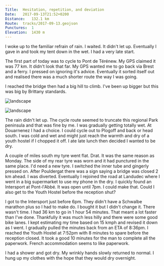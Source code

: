 ```yaml
---
Title:	Hesitation, repetition, and deviation
Date:	2017-09-13T21:52+0200
Distance:	132.1 km
Route:	tracks/2017-09-13.geojson
Punctures:	1
Elevation:	1430 m
---
```


I woke up to the familiar refrain of rain. I waited. It didn't let up. Eventually I gave in and took my tent down in the wet. I had a very late start.

The first part of today was to cycle to Pont de T&eacute;r&eacute;new. My GPS claimed it was 77 km. It didn't look that far. My GPS wanted me to go back via Brest and a ferry. I pressed on ignoring it's advice. Eventually it sorted itself out and realised there was a much shorter route the way I was going. 

I reached the bridge then had a big hill to climb. I've been up bigger but this was big by Brittany standards.

![landscape](https://pbs.twimg.com/media/DJoQwyQWAAEuCa-?format=jpg "Pont de T&eacute;r&eacute;nez")

![landscape](https://pbs.twimg.com/media/DJoQ0B_XkAItkcG?format=jpg "View from the bridge in the rain")

The rain didn't let up. The cycle route seemed to truncate this regional Park peninsula and that was fine by me. I was gradually getting totally wet. At Douarnenez I had a choice. I could cycle out to Plogoff and back or head south. I was cold and wet and might just reach the warmth and dry of a youth hostel if I chopped it off. I ate late lunch then decided I wanted to be dry.

A couple of miles south my tyre went flat. Drat. It was the same reason as Monday. The side of my rear tyre was worn and it had punctured in the same place. I'd need a new tyre. I switched the inner tube and gingerly pressed on. After Pouldergat there was a sign saying a bridge was closed 2 km ahead. I was diverted. Eventually I rejoined the road at Landudec where I went in a big supermarket to use my phone in the dry. I quickly found an Intersport at Pont-l'Abb&eacute;. It was open until 7pm. I could make that. Could I also get to the Youth Hostel before the reception shut?

I got to the Intersport just before 6pm. They didn't have a Schwalbe marathon plus so I had to make do. I bought it but I didn't change it. There wasn't time. I had 36 km to go in 1 hour 54 minutes. That meant a lot faster than I've done. Thankfully it was much less hilly and there were some good bike lanes. I kept estimating my time based on 15 kmph and revised it down as I went. I gradually pulled the minutes back from an ETA of 8:36pm. I reached the Youth Hostel at 7:52pm with 8 minutes to spare before the reception closed. It took a good 10 minutes for the man to complete all the paperwork. French accommodation seems to like paperwork. 

I had a shower and got dry. My wrinkly hands slowly returned to normal. I hung up my clothes with the hope that they would dry overnight.


